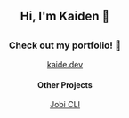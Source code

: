 <h2 align=center>Hi, I'm Kaiden 👋<h2>
<h3 align=center>Check out my portfolio! 🚀</h3>
<a href="https://kaide.dev"><p align=center>kaide.dev<p></a>
<h4 align=center>Other Projects</h4>
<a href="https://github.com/notkoyo/jobi-cli"><p align=center>Jobi CLI</p></a>
